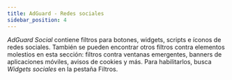 ```yaml
---
title: AdGuard - Redes sociales
sidebar_position: 4
---
```


_AdGuard Social_ contiene filtros para botones, widgets, scripts e íconos de redes sociales. También se pueden encontrar otros filtros contra elementos molestios en esta sección: filtros contra ventanas emergentes, banners de aplicaciones móviles, avisos de cookies y más. Para habilitarlos, busca _Widgets sociales_ en la pestaña Filtros.
